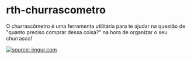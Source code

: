 # rth-churrascometro
O churrascômetro é uma ferramenta utilitária para te ajudar na questão de "quanto preciso comprar dessa coisa?" na hora de organizar o seu churrasco!

<a href="https://imgur.com/6BQuxuT"><img src="https://i.imgur.com/6BQuxuT.jpg" title="source: imgur.com" /></a>

